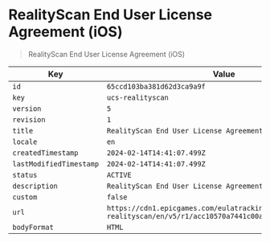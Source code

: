 # RealityScan End User License Agreement (iOS)

> RealityScan End User License Agreement (iOS)

| Key | Value |
| --- | ----- |
| `id` | `65ccd103ba381d62d3ca9a9f` |
| `key` | `ucs-realityscan` |
| `version` | `5` |
| `revision` | `1` |
| `title` | `RealityScan End User License Agreement (iOS)` |
| `locale` | `en` |
| `createdTimestamp` | `2024-02-14T14:41:07.499Z` |
| `lastModifiedTimestamp` | `2024-02-14T14:41:07.499Z` |
| `status` | `ACTIVE` |
| `description` | `RealityScan End User License Agreement (iOS)` |
| `custom` | `false` |
| `url` | `https://cdn1.epicgames.com/eulatracking-download/ucs-realityscan/en/v5/r1/acc10570a7441c00a9885d9b3b7cac1a.pdf` |
| `bodyFormat` | `HTML` |
